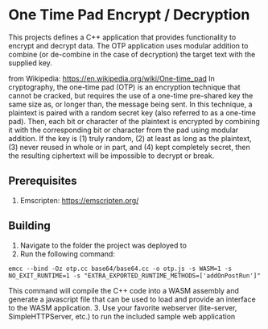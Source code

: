 # One Time Pad Encrypt / Decryption
This projects defines a C++ application that provides functionality to encrypt
and decrypt data. The OTP application uses modular addition to combine (or
de-combine in the case of decryption) the target text with the supplied key.

from Wikipedia: https://en.wikipedia.org/wiki/One-time_pad
In cryptography, the one-time pad (OTP) is an encryption technique that cannot
be cracked, but requires the use of a one-time pre-shared key the same size as,
or longer than, the message being sent. In this technique, a plaintext is
paired with a random secret key (also referred to as a one-time pad). Then,
each bit or character of the plaintext is encrypted by combining it with the
corresponding bit or character from the pad using modular addition. If the key
is (1) truly random, (2) at least as long as the plaintext, (3) never reused
in whole or in part, and (4) kept completely secret, then the resulting
ciphertext will be impossible to decrypt or break.

## Prerequisites
1. Emscripten: https://emscripten.org/

## Building
1. Navigate to the folder the project was deployed to
2. Run the following command:
```
emcc --bind -Oz otp.cc base64/base64.cc -o otp.js -s WASM=1 -s NO_EXIT_RUNTIME=1 -s "EXTRA_EXPORTED_RUNTIME_METHODS=['addOnPostRun']"
```
This command will compile the C++ code into a WASM assembly and generate a javascript file that can be used to load and provide an interface to the WASM application.
3. Use your favorite webserver (lite-server, SimpleHTTPServer, etc.) to run the included sample web application
